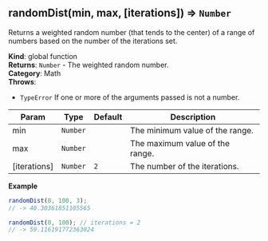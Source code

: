<a name="randomDist"></a>

## randomDist(min, max, [iterations]) ⇒ <code>Number</code>
Returns a weighted random number (that tends to the center)
of a range of numbers based on the number of the iterations set.

**Kind**: global function  
**Returns**: <code>Number</code> - The weighted random number.  
**Category**: Math  
**Throws**:

- <code>TypeError</code> If one or more of the arguments passed is not a number.


| Param | Type | Default | Description |
| --- | --- | --- | --- |
| min | <code>Number</code> |  | The minimum value of the range. |
| max | <code>Number</code> |  | The maximum value of the range. |
| [iterations] | <code>Number</code> | <code>2</code> | The number of the iterations. |

**Example**  
```js
randomDist(0, 100, 3);
// -> 40.30361851105565

randomDist(0, 100); // iterations = 2
// -> 59.116191772363024
```
